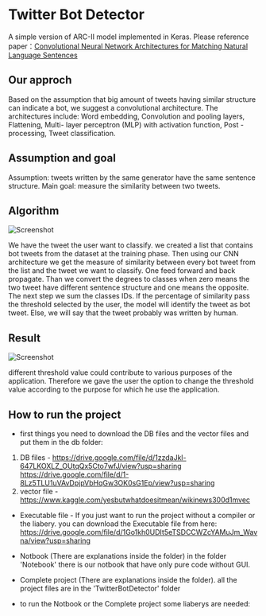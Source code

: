# Twitter Bot Detector
A simple version of ARC-II model implemented in Keras.
Please reference paper：<a href='https://arxiv.org/abs/1503.03244'>Convolutional Neural Network Architectures for Matching Natural Language Sentences</a>

## Our approch
Based on the assumption that big amount of tweets having similar structure can indicate a bot, we suggest a convolutional architecture.
The architectures include: Word embedding, Convolution and pooling layers, Flattening, Multi- layer perceptron (MLP) with activation function, Post - processing, Tweet classification.

## Assumption and goal
Assumption: tweets written by the same generator have the same sentence structure.
Main goal: measure the similarity between two tweets.  

## Algorithm
![Screenshot](https://i.imgur.com/1yHCGO5.png?raw=true)

We have the tweet the user want to classify. we created a list that contains bot tweets from the dataset at the training phase. Then using our CNN architecture we get the measure of similarity between every bot tweet from the list and the tweet we want to classify. 
One feed forward and back propagate.
Than we convert the degrees to classes when zero means the two tweet have different sentence structure and one means the opposite. 
The next step we sum the classes IDs.
If the percentage of similarity pass the threshold selected by the user, the model will identify the tweet as bot tweet.
Else, we will say that the tweet probably was written by human.

## Result
![Screenshot](https://i.imgur.com/P0EQGDD.png?raw=true)

different threshold value could contribute to various purposes of the application.
Therefore we gave the user the option to change the threshold value according to the purpose for which he use the application.

## How to run the project 
* first things you need to download the DB files and the vector files and put them in the db folder:
1) DB files -
https://drive.google.com/file/d/1zzdaJkl-647LKOXLZ_OUtqQx5Cto7wfJ/view?usp=sharing
https://drive.google.com/file/d/1-8Lz5TLU1uVAvDpjpVbHqGw3OK0sG1Ep/view?usp=sharing
2) vector file - 
https://www.kaggle.com/yesbutwhatdoesitmean/wikinews300d1mvec

* Executable file -
If you just want to run the project without a compiler or the liabery.
you can download the Executable file from here:
https://drive.google.com/file/d/1Go1kh0UDIt5eTSDCCWZcYAMuJm_Wavna/view?usp=sharing

* Notbook (There are explanations inside the folder)
in the folder 'Notebook' there is our notbook that have only pure code without GUI.

* Complete project (There are explanations inside the folder).
all the project files are in the 'TwitterBotDetector' folder

* to run the Notbook or the Complete project some liaberys are needed: 



